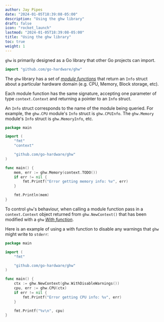 ```yaml
---
author: Jay Pipes
date: "2024-01-05T18:39:08-05:00"
description: "Using the ghw library"
draft: false
icon: "rocket_launch"
lastmod: "2024-01-05T18:39:08-05:00"
title: "Using the ghw library"
toc: true
weight: 1
---
```


`ghw` is primarily designed as a Go library that other Go projects can import.

```go
import "github.com/go-hardware/ghw"
```

The `ghw` library has a set of [*module functions*][mod-functions] that return
an `Info` struct about a particular hardware domain (e.g. CPU, Memory, Block
storage, etc).

Each module function has the same signature, accepting one parameter of type
`context.Context` and returning a pointer to an `Info` struct.

An `Info` struct corresponds to the name of the module being queried. For
example, the `ghw.CPU` module's `Info` struct is `ghw.CPUInfo`. The
`ghw.Memory` module's `Info` struct is `ghw.MemoryInfo`, etc.

```go
package main

import (
	"fmt"
	"context"

	"github.com/go-hardware/ghw"
)

func main() {
	mem, err := ghw.Memory(context.TODO())
	if err != nil {
		fmt.Printf("Error getting memory info: %v", err)
	}

	fmt.Println(mem)
}
```

To control `ghw`'s behaviour, when calling a module function pass in a
`context.Context` object returned from `ghw.NewContext()` that has been
modified with a `ghw` [*With function*][with-functions].

Here is an example of using a with function to disable any warnings that `ghw`
might write to `stderr`:

```go
package main

import (
	"fmt"

	"github.com/go-hardware/ghw"
)

func main() {
	ctx := ghw.NewContext(ghw.WithDisableWarnings())
	cpu, err := ghw.CPU(ctx)
	if err != nil {
		fmt.Printf("Error getting CPU info: %v", err)
	}

	fmt.Printf("%v\n", cpu)
}
```

[mod-functions]: ../module-functions
[with-functions]: ../with-functions
